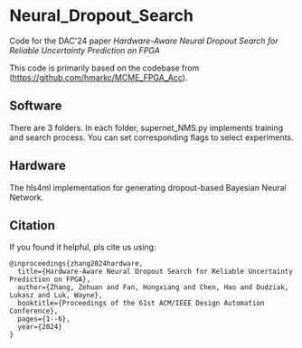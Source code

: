 # Neural_Dropout_Search

Code for the DAC'24 paper  *Hardware-Aware Neural Dropout Search for Reliable Uncertainty Prediction on FPGA*

This code is primarily based on the codebase from (https://github.com/hmarkc/MCME_FPGA_Acc). 


## Software
There are 3 folders. In each folder, supernet_NMS.py implements training and search process. You can set corresponding flags to select experiments.

## Hardware
The hls4ml implementation for generating dropout-based Bayesian Neural Network.

## Citation
If you found it helpful, pls cite us using:


``` 
@inproceedings{zhang2024hardware,
  title={Hardware-Aware Neural Dropout Search for Reliable Uncertainty Prediction on FPGA},
  author={Zhang, Zehuan and Fan, Hongxiang and Chen, Hao and Dudziak, Lukasz and Luk, Wayne},
  booktitle={Proceedings of the 61st ACM/IEEE Design Automation Conference},
  pages={1--6},
  year={2024}
}

```
